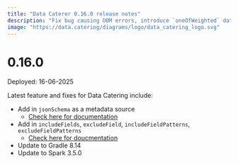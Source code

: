 ```yaml
---
title: "Data Caterer 0.16.0 release notes"
description: "Fix bug causing OOM errors, introduce `oneOfWeighted` data generation for weighted random selection from set of values, add bigquery and rabbitmq as data sources."
image: "https://data.catering/diagrams/logo/data_catering_logo.svg"
---
```


# 0.16.0

Deployed: 16-06-2025

Latest feature and fixes for Data Catering include:

- Add in `jsonSchema` as a metadata source
    - [Check here for documentation](../../docs/guide/data-source/metadata/json-schema.md)
- Add in `includeFields`, `excludeField`, `includeFieldPatterns`, `excludeFieldPatterns`
    - [Check here for doucmentation](../../docs/guide/data-source/metadata/json-schema.md#field-filtering-options)
- Update to Gradle 8.14
- Update to Spark 3.5.0

